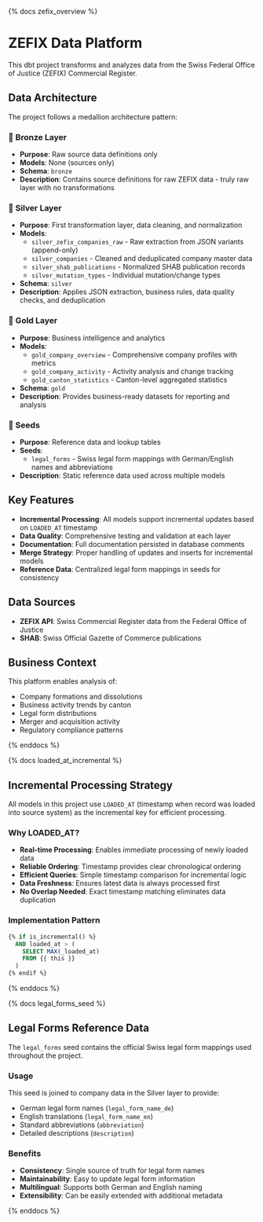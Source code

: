{% docs zefix_overview %}

# ZEFIX Data Platform

This dbt project transforms and analyzes data from the Swiss Federal Office of Justice (ZEFIX) Commercial Register.

## Data Architecture

The project follows a medallion architecture pattern:

### 🥉 Bronze Layer
- **Purpose**: Raw source data definitions only
- **Models**: None (sources only)
- **Schema**: `bronze`
- **Description**: Contains source definitions for raw ZEFIX data - truly raw layer with no transformations

### 🥈 Silver Layer  
- **Purpose**: First transformation layer, data cleaning, and normalization
- **Models**: 
  - `silver_zefix_companies_raw` - Raw extraction from JSON variants (append-only)
  - `silver_companies` - Cleaned and deduplicated company master data
  - `silver_shab_publications` - Normalized SHAB publication records
  - `silver_mutation_types` - Individual mutation/change types
- **Schema**: `silver`
- **Description**: Applies JSON extraction, business rules, data quality checks, and deduplication

### 🥇 Gold Layer
- **Purpose**: Business intelligence and analytics
- **Models**:
  - `gold_company_overview` - Comprehensive company profiles with metrics
  - `gold_company_activity` - Activity analysis and change tracking
  - `gold_canton_statistics` - Canton-level aggregated statistics
- **Schema**: `gold`
- **Description**: Provides business-ready datasets for reporting and analysis

### 🌱 Seeds
- **Purpose**: Reference data and lookup tables
- **Seeds**:
  - `legal_forms` - Swiss legal form mappings with German/English names and abbreviations
- **Description**: Static reference data used across multiple models

## Key Features

- **Incremental Processing**: All models support incremental updates based on `LOADED_AT` timestamp
- **Data Quality**: Comprehensive testing and validation at each layer
- **Documentation**: Full documentation persisted in database comments
- **Merge Strategy**: Proper handling of updates and inserts for incremental models
- **Reference Data**: Centralized legal form mappings in seeds for consistency

## Data Sources

- **ZEFIX API**: Swiss Commercial Register data from the Federal Office of Justice
- **SHAB**: Swiss Official Gazette of Commerce publications

## Business Context

This platform enables analysis of:
- Company formations and dissolutions
- Business activity trends by canton
- Legal form distributions
- Merger and acquisition activity
- Regulatory compliance patterns

{% enddocs %}

{% docs loaded_at_incremental %}

## Incremental Processing Strategy

All models in this project use `LOADED_AT` (timestamp when record was loaded into source system) as the incremental key for efficient processing.

### Why LOADED_AT?
- **Real-time Processing**: Enables immediate processing of newly loaded data
- **Reliable Ordering**: Timestamp provides clear chronological ordering
- **Efficient Queries**: Simple timestamp comparison for incremental logic
- **Data Freshness**: Ensures latest data is always processed first
- **No Overlap Needed**: Exact timestamp matching eliminates data duplication

### Implementation Pattern
```sql
{% if is_incremental() %}
  AND loaded_at > (
    SELECT MAX(_loaded_at) 
    FROM {{ this }}
  )
{% endif %}
```

{% enddocs %}

{% docs legal_forms_seed %}

## Legal Forms Reference Data

The `legal_forms` seed contains the official Swiss legal form mappings used throughout the project.

### Usage
This seed is joined to company data in the Silver layer to provide:
- German legal form names (`legal_form_name_de`)
- English translations (`legal_form_name_en`) 
- Standard abbreviations (`abbreviation`)
- Detailed descriptions (`description`)

### Benefits
- **Consistency**: Single source of truth for legal form names
- **Maintainability**: Easy to update legal form information
- **Multilingual**: Supports both German and English naming
- **Extensibility**: Can be easily extended with additional metadata

{% enddocs %} 